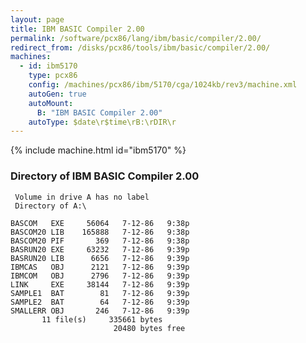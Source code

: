 ```yaml
---
layout: page
title: IBM BASIC Compiler 2.00
permalink: /software/pcx86/lang/ibm/basic/compiler/2.00/
redirect_from: /disks/pcx86/tools/ibm/basic/compiler/2.00/
machines:
  - id: ibm5170
    type: pcx86
    config: /machines/pcx86/ibm/5170/cga/1024kb/rev3/machine.xml
    autoGen: true
    autoMount:
      B: "IBM BASIC Compiler 2.00"
    autoType: $date\r$time\rB:\rDIR\r
---
```


{% include machine.html id="ibm5170" %}

### Directory of IBM BASIC Compiler 2.00

     Volume in drive A has no label
     Directory of A:\

    BASCOM   EXE     56064   7-12-86   9:38p
    BASCOM20 LIB    165888   7-12-86   9:38p
    BASCOM20 PIF       369   7-12-86   9:38p
    BASRUN20 EXE     63232   7-12-86   9:39p
    BASRUN20 LIB      6656   7-12-86   9:39p
    IBMCAS   OBJ      2121   7-12-86   9:39p
    IBMCOM   OBJ      2796   7-12-86   9:39p
    LINK     EXE     38144   7-12-86   9:39p
    SAMPLE1  BAT        81   7-12-86   9:39p
    SAMPLE2  BAT        64   7-12-86   9:39p
    SMALLERR OBJ       246   7-12-86   9:39p
           11 file(s)     335661 bytes
                           20480 bytes free
